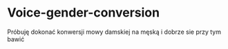 # Voice-gender-conversion

Próbuję dokonać konwersji mowy damskiej na męską i dobrze sie przy tym bawić
